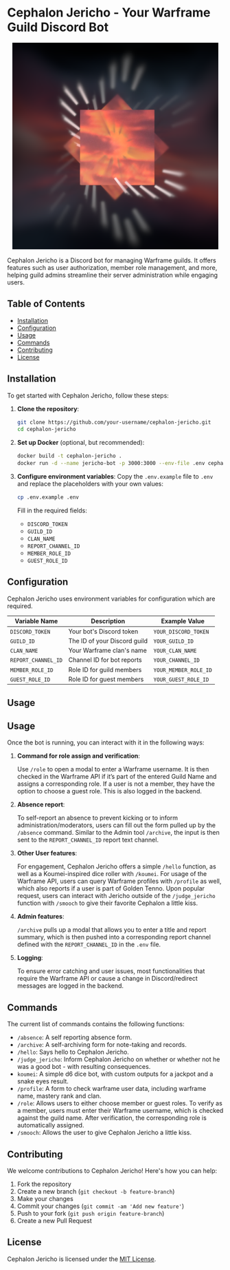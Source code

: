 # Cephalon Jericho - Your Warframe Guild Discord Bot

<div style="text-align: center;">
  <img src="./images/Jericho480.png" alt="Cephalon Jericho Logo">
</div>

Cephalon Jericho is a Discord bot for managing Warframe guilds. It offers features such as user authorization, member role management, and more, helping guild admins streamline their server administration while engaging users.

## Table of Contents

- [Installation](#installation)
- [Configuration](#configuration)
- [Usage](#usage)
- [Commands](#commands)
- [Contributing](#contributing)
- [License](#license)

## Installation

To get started with Cephalon Jericho, follow these steps:

1. **Clone the repository**:
    ```bash
    git clone https://github.com/your-username/cephalon-jericho.git
    cd cephalon-jericho
    ```

2. **Set up Docker** (optional, but recommended):
    ```bash
    docker build -t cephalon-jericho .
    docker run -d --name jericho-bot -p 3000:3000 --env-file .env cephalon-jericho
    ```

3. **Configure environment variables**:
    Copy the `.env.example` file to `.env` and replace the placeholders with your own values:
    ```bash
    cp .env.example .env
    ```
    Fill in the required fields:
    - `DISCORD_TOKEN`
    - `GUILD_ID`
    - `CLAN_NAME`
    - `REPORT_CHANNEL_ID`
    - `MEMBER_ROLE_ID`
    - `GUEST_ROLE_ID`

## Configuration

Cephalon Jericho uses environment variables for configuration which are required.

| Variable Name       | Description                  | Example Value          |
|---------------------|------------------------------|------------------------|
| `DISCORD_TOKEN`     | Your bot's Discord token     | `YOUR_DISCORD_TOKEN`   |
| `GUILD_ID`          | The ID of your Discord guild | `YOUR_GUILD_ID`        |
| `CLAN_NAME`         | Your Warframe clan's name    | `YOUR_CLAN_NAME`         |
| `REPORT_CHANNEL_ID` | Channel ID for bot reports   | `YOUR_CHANNEL_ID`      |
| `MEMBER_ROLE_ID`    | Role ID for guild members    | `YOUR_MEMBER_ROLE_ID`  |
| `GUEST_ROLE_ID`     | Role ID for guest members    | `YOUR_GUEST_ROLE_ID`   |

## Usage

## Usage

Once the bot is running, you can interact with it in the following ways:

1. **Command for role assign and verification**: 
   
    Use `/role` to open a modal to enter a Warframe username. It is then checked in the Warframe API if it’s part of the entered Guild Name and assigns a corresponding role. If a user is not a member, they have the option to choose a guest role. This is also logged in the backend.

2. **Absence report**:
     
     To self-report an absence to prevent kicking or to inform administration/moderators, users can fill out the form pulled up by the `/absence` command. Similar to the Admin tool `/archive`, the input is then sent to the `REPORT_CHANNEL_ID` report text channel.

3. **Other User features**: 
    
    For engagement, Cephalon Jericho offers a simple `/hello` function, as well as a Koumei-inspired dice roller with `/koumei`. For usage of the Warframe API, users can query Warframe profiles with `/profile` as well, which also reports if a user is part of Golden Tenno. Upon popular request, users can interact with Jericho outside of the `/judge_jericho` function with `/smooch` to give their favorite Cephalon a little kiss.

4. **Admin features**:
    
     `/archive` pulls up a modal that allows you to enter a title and report summary, which is then pushed into a corresponding report channel defined with the `REPORT_CHANNEL_ID` in the `.env` file.

5. **Logging**:
    
    To ensure error catching and user issues, most functionalities that require the Warframe API or cause a change in Discord/redirect messages are logged in the backend.


## Commands

The current list of commands contains the following functions:

- `/absence`: A self reporting absence form.
- `/archive`: A self-archiving form for note-taking and records.
- `/hello`: Says hello to Cephalon Jericho.
- `/judge_jericho`: Inform Cephalon Jericho on whether or whether not he was a good bot - with resulting consequences. 
- `koumei`: A simple d6 dice bot, with custom outputs for a jackpot and a snake eyes result. 
- `/profile`: A form to check warframe user data, including warframe name, mastery rank and clan.
- `/role`: Allows users to either choose member or guest roles. To verify as a member, users must enter their Warframe username, which is checked against the guild name. After verification, the corresponding role is automatically assigned. 
- `/smooch`: Allows the user to give Cephalon Jericho a little kiss. 

## Contributing

We welcome contributions to Cephalon Jericho! Here's how you can help:

1. Fork the repository
2. Create a new branch (`git checkout -b feature-branch`)
3. Make your changes
4. Commit your changes (`git commit -am 'Add new feature'`)
5. Push to your fork (`git push origin feature-branch`)
6. Create a new Pull Request

## License

Cephalon Jericho is licensed under the [MIT License](LICENSE).